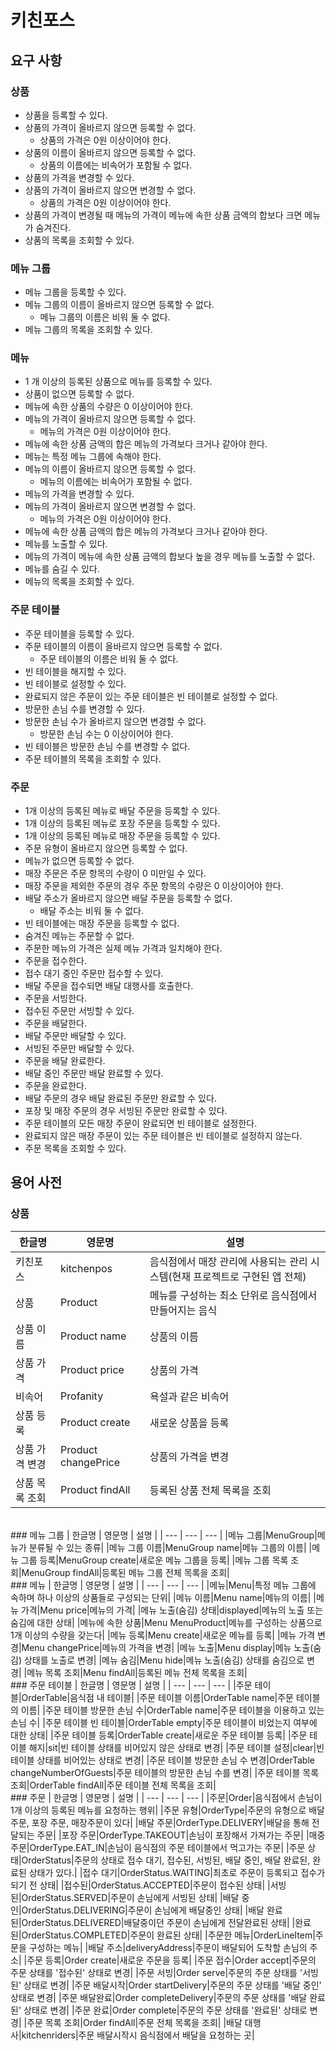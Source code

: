 # 키친포스

## 요구 사항

### 상품

- 상품을 등록할 수 있다.
- 상품의 가격이 올바르지 않으면 등록할 수 없다.
    - 상품의 가격은 0원 이상이어야 한다.
- 상품의 이름이 올바르지 않으면 등록할 수 없다.
    - 상품의 이름에는 비속어가 포함될 수 없다.
- 상품의 가격을 변경할 수 있다.
- 상품의 가격이 올바르지 않으면 변경할 수 없다.
    - 상품의 가격은 0원 이상이어야 한다.
- 상품의 가격이 변경될 때 메뉴의 가격이 메뉴에 속한 상품 금액의 합보다 크면 메뉴가 숨겨진다.
- 상품의 목록을 조회할 수 있다.

### 메뉴 그룹

- 메뉴 그룹을 등록할 수 있다.
- 메뉴 그룹의 이름이 올바르지 않으면 등록할 수 없다.
    - 메뉴 그룹의 이름은 비워 둘 수 없다.
- 메뉴 그룹의 목록을 조회할 수 있다.

### 메뉴

- 1 개 이상의 등록된 상품으로 메뉴를 등록할 수 있다.
- 상품이 없으면 등록할 수 없다.
- 메뉴에 속한 상품의 수량은 0 이상이어야 한다.
- 메뉴의 가격이 올바르지 않으면 등록할 수 없다.
    - 메뉴의 가격은 0원 이상이어야 한다.
- 메뉴에 속한 상품 금액의 합은 메뉴의 가격보다 크거나 같아야 한다.
- 메뉴는 특정 메뉴 그룹에 속해야 한다.
- 메뉴의 이름이 올바르지 않으면 등록할 수 없다.
    - 메뉴의 이름에는 비속어가 포함될 수 없다.
- 메뉴의 가격을 변경할 수 있다.
- 메뉴의 가격이 올바르지 않으면 변경할 수 없다.
    - 메뉴의 가격은 0원 이상이어야 한다.
- 메뉴에 속한 상품 금액의 합은 메뉴의 가격보다 크거나 같아야 한다.
- 메뉴를 노출할 수 있다.
- 메뉴의 가격이 메뉴에 속한 상품 금액의 합보다 높을 경우 메뉴를 노출할 수 없다.
- 메뉴를 숨길 수 있다.
- 메뉴의 목록을 조회할 수 있다.

### 주문 테이블

- 주문 테이블을 등록할 수 있다.
- 주문 테이블의 이름이 올바르지 않으면 등록할 수 없다.
    - 주문 테이블의 이름은 비워 둘 수 없다.
- 빈 테이블을 해지할 수 있다.
- 빈 테이블로 설정할 수 있다.
- 완료되지 않은 주문이 있는 주문 테이블은 빈 테이블로 설정할 수 없다.
- 방문한 손님 수를 변경할 수 있다.
- 방문한 손님 수가 올바르지 않으면 변경할 수 없다.
    - 방문한 손님 수는 0 이상이어야 한다.
- 빈 테이블은 방문한 손님 수를 변경할 수 없다.
- 주문 테이블의 목록을 조회할 수 있다.

### 주문

- 1개 이상의 등록된 메뉴로 배달 주문을 등록할 수 있다.
- 1개 이상의 등록된 메뉴로 포장 주문을 등록할 수 있다.
- 1개 이상의 등록된 메뉴로 매장 주문을 등록할 수 있다.
- 주문 유형이 올바르지 않으면 등록할 수 없다.
- 메뉴가 없으면 등록할 수 없다.
- 매장 주문은 주문 항목의 수량이 0 미만일 수 있다.
- 매장 주문을 제외한 주문의 경우 주문 항목의 수량은 0 이상이어야 한다.
- 배달 주소가 올바르지 않으면 배달 주문을 등록할 수 없다.
    - 배달 주소는 비워 둘 수 없다.
- 빈 테이블에는 매장 주문을 등록할 수 없다.
- 숨겨진 메뉴는 주문할 수 없다.
- 주문한 메뉴의 가격은 실제 메뉴 가격과 일치해야 한다.
- 주문을 접수한다.
- 접수 대기 중인 주문만 접수할 수 있다.
- 배달 주문을 접수되면 배달 대행사를 호출한다.
- 주문을 서빙한다.
- 접수된 주문만 서빙할 수 있다.
- 주문을 배달한다.
- 배달 주문만 배달할 수 있다.
- 서빙된 주문만 배달할 수 있다.
- 주문을 배달 완료한다.
- 배달 중인 주문만 배달 완료할 수 있다.
- 주문을 완료한다.
- 배달 주문의 경우 배달 완료된 주문만 완료할 수 있다.
- 포장 및 매장 주문의 경우 서빙된 주문만 완료할 수 있다.
- 주문 테이블의 모든 매장 주문이 완료되면 빈 테이블로 설정한다.
- 완료되지 않은 매장 주문이 있는 주문 테이블은 빈 테이블로 설정하지 않는다.
- 주문 목록을 조회할 수 있다.

## 용어 사전

### 상품
| 한글명 | 영문명 | 설명 |
| --- | --- | --- |
|키친포스|kitchenpos|음식점에서 매장 관리에 사용되는 관리 시스템(현재 프로젝트로 구현된 앱 전체)|
|상품|Product|메뉴를 구성하는 최소 단위로 음식점에서 만들어지는 음식|
|상품 이름|Product name|상품의 이름|
|상품 가격|Product price|상품의 가격|
|비속어|Profanity|욕설과 같은 비속어|
|상품 등록|Product create|새로운 상품을 등록|
|상품 가격 변경|Product changePrice|상품의 가격을 변경|
|상품 목록 조회|Product findAll|등록된 상품 전체 목록을 조회|

<br>
### 메뉴 그룹
| 한글명 | 영문명 | 설명 |
| --- | --- | --- |
|메뉴 그룹|MenuGroup|메뉴가 분류될 수 있는 종류|
|메뉴 그룹 이름|MenuGroup name|메뉴 그룹의 이름|
|메뉴 그룹 등록|MenuGroup create|새로운 메뉴 그룹을 등록|
|메뉴 그룹 목록 조회|MenuGroup findAll|등록된 메뉴 그룹 전체 목록을 조회|


<br>
### 메뉴
| 한글명 | 영문명 | 설명 |
| --- | --- | --- |
|메뉴|Menu|특정 메뉴 그룹에 속하며 하나 이상의 상품들로 구성되는 단위|
|메뉴 이름|Menu name|메뉴의 이름|
|메뉴 가격|Menu price|메뉴의 가격|
|메뉴 노출(숨김) 상태|displayed|메뉴의 노출 또는 숨김에 대한 상태|
|메뉴에 속한 상품|Menu MenuProduct|메뉴를 구성하는 상품으로 1개 이상의 수량을 갖는다|
|메뉴 등록|Menu create|새로운 메뉴를 등록|
|메뉴 가격 변경|Menu changePrice|메뉴의 가격을 변경|
|메뉴 노출|Menu display|메뉴 노출(숨김) 상태를 노출로 변경|
|메뉴 숨김|Menu hide|메뉴 노출(숨김) 상태를 숨김으로 변경|
|메뉴 목록 조회|Menu findAll|등록된 메뉴 전체 목록을 조회|

<br>
### 주문 테이블
| 한글명 | 영문명 | 설명 |
| --- | --- | --- |
|주문 테이블|OrderTable|음식점 내 테이블|
|주문 테이블 이름|OrderTable name|주문 테이블의 이름|
|주문 테이블 방문한 손님 수|OrderTable name|주문 테이블을 이용하고 있는 손님 수|
|주문 테이블 빈 테이블|OrderTable empty|주문 테이블이 비었는지 여부에 대한 상태|
|주문 테이블 등록|OrderTable create|새로운 주문 테이블 등록|
|주문 테이블 해지|sit|빈 테이블 상태를 비어있지 않은 상태로 변경|
|주문 테이블 설정|clear|빈 테이블 상태를 비어있는 상태로 변경|
|주문 테이블 방문한 손님 수 변경|OrderTable changeNumberOfGuests|주문 테이블의 방문한 손님 수를 변경|
|주문 테이블 목록 조회|OrderTable findAll|주문 테이블 전체 목록을 조회|

<br>
### 주문
| 한글명 | 영문명 | 설명 |
| --- | --- | --- |
|주문|Order|음식점에서 손님이 1개 이상의 등록된 메뉴를 요청하는 행위|
|주문 유형|OrderType|주문의 유형으로 배달 주문, 포장 주문, 매장주문이 있다|
|배달 주문|OrderType.DELIVERY|배달을 통해 전달되는 주문|
|포장 주문|OrderType.TAKEOUT|손님이 포장해서 가져가는 주문|
|매중 주문|OrderType.EAT_IN|손님이 음식점의 주문 테이블에서 먹고가는 주문|
|주문 상태|OrderStatus|주문의 상태로 접수 대기, 접수된, 서빙된, 배달 중인, 배달 완료된, 완료된 상태가 있다.|
|접수 대기|OrderStatus.WAITING|최초로 주문이 등록되고 접수가 되기 전 상태|
|접수된|OrderStatus.ACCEPTED|주문이 접수된 상태|
|서빙된|OrderStatus.SERVED|주문이 손님에게 서빙된 상태|
|배달 중인|OrderStatus.DELIVERING|주문이 손님에게 배달중인 상태|
|배달 완료된|OrderStatus.DELIVERED|배달중이던 주문이 손님에게 전달완료된 상태|
|완료된|OrderStatus.COMPLETED|주문이 완료된 상태|
|주문한 메뉴|OrderLineItem|주문을 구성하는 메뉴|
|배달 주소|deliveryAddress|주문이 배달되어 도착할 손님의 주소|
|주문 등록|Order create|새로운 주문을 등록|
|주문 접수|Order accept|주문의 주문 상태를 '접수된' 상태로 변경|
|주문 서빙|Order serve|주문의 주문 상태를 '서빙된' 상태로 변경|
|주문 배달시작|Order startDelivery|주문의 주문 상태를 '배달 중인' 상태로 변경|
|주문 배달완료|Order completeDelivery|주문의 주문 상태를 '배달 완료된' 상태로 변경|
|주문 완료|Order complete|주문의 주문 상태를 '완료된' 상태로 변경|
|주문 목록 조회|Order findAll|주문 전체 목록을 조회|
|배달 대행사|kitchenriders|주문 배달시작시 음식점에서 배달을 요청하는 곳|

